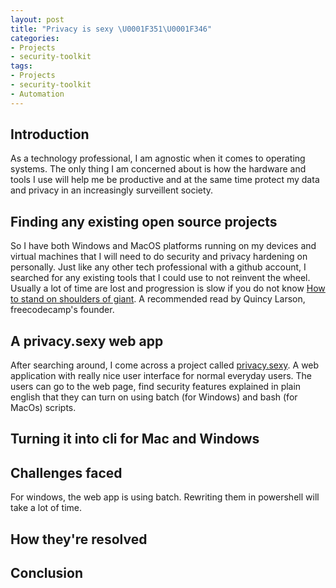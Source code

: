 ```yaml
---
layout: post
title: "Privacy is sexy \U0001F351\U0001F346"
categories:
- Projects
- security-toolkit
tags:
- Projects
- security-toolkit
- Automation
---
```

## Introduction

As a technology professional, I am agnostic when it comes to operating systems. The only thing I am concerned about is how the hardware and tools I use will help me be productive and at the same time protect my data and privacy in an increasingly surveillent society.

## Finding any existing open source projects

So I have both Windows and MacOS platforms running on my devices and virtual machines that I will need to do security and privacy hardening on personally. Just like any other tech professional with a github account, I searched for any existing tools that I could use to not reinvent the wheel. Usually a lot of time are lost and progression is slow if you do not know [How to stand on shoulders of giant](https://www.freecodecamp.org/news/how-to-stand-on-shoulders-16e8cfbc127b/). A recommended read by Quincy Larson, freecodecamp's founder.

## A privacy.sexy web app

After searching around, I come across a project called [privacy.sexy](https://privacy.sexy). A web application with really nice user interface for normal everyday users. The users can go to the web page, find security features explained in plain english that they can turn on using batch (for Windows) and bash (for MacOs) scripts.

## Turning it into cli for Mac and Windows

## Challenges faced

For windows, the web app is using batch. Rewriting them in powershell will take a lot of time.

## How they're resolved

## Conclusion
